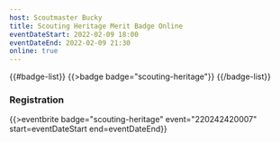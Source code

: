 ```yaml
---
host: Scoutmaster Bucky
title: Scouting Heritage Merit Badge Online
eventDateStart: 2022-02-09 18:00
eventDateEnd: 2022-02-09 21:30
online: true
---
```


{{#badge-list}}
{{>badge badge="scouting-heritage"}}
{{/badge-list}}

### Registration

{{>eventbrite badge="scouting-heritage" event="220242420007" start=eventDateStart end=eventDateEnd}}
